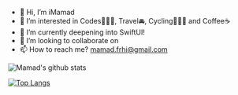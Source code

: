 - 👋 Hi, I’m iMamad 
- 👀 I’m interested in Codes🧑🏻‍💻, Travel🚘, Cycling🚴🏼‍♂️ and Coffee☕️
- 🌱 I’m currently deepening into SwiftUI!
- 💞️ I’m looking to collaborate on 
- 📫 How to reach me? mamad.frhi@gmail.com

![Mamad's github stats](https://github-readme-stats.vercel.app/api?username=mamadfrhi&show_icons=true&theme=buefy&show_icons=true&count_private=true) 

[![Top Langs](https://github-readme-stats.vercel.app/api/top-langs/?username=mamadfrhi&layout=compact)](https://github.com/anuraghazra/github-readme-stats)
